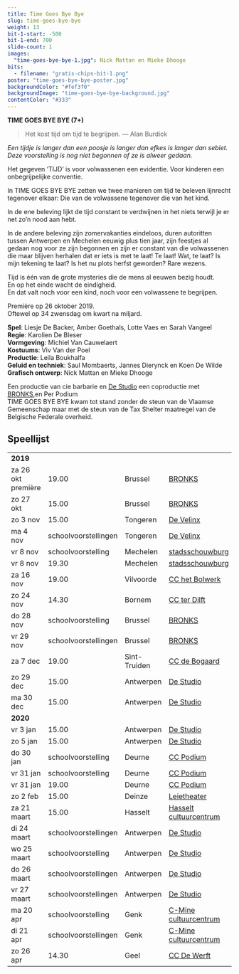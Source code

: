 ```yaml
---
title: Time Goes Bye Bye
slug: time-goes-bye-bye
weight: 13
bit-1-start: -500
bit-1-end: 700
slide-count: 1
images:
  "time-goes-bye-bye-1.jpg": Nick Mattan en Mieke Dhooge
bits:
  - filename: "gratis-chips-bit-1.png"
poster: "time-goes-bye-bye-poster.jpg"
backgroundColor: "#fef3f0"
backgroundImage: "time-goes-bye-bye-background.jpg"
contentColor: "#333"
---
```


<style>
  @media (min-width: 666px) {
    #background-bit-1 {
      width: 600px;
      height: 1340px;
      position: absolute;
      right: 0;
      top: 0;
      background: url({{ .Site.BaseURL }}/img/gratis-chips-bit-1.png) no-repeat bottom right;
    }
  }
</style>

**TIME GOES BYE BYE (7+)**<br>

> Het kost tijd om tijd te begrijpen.
> — Alan Burdick

<em>Een tijdje is langer dan een poosje is langer dan efkes is langer dan sebiet.</em><br>
<em>Deze voorstelling is nog niet begonnen of ze is alweer gedaan.</em><br>

Het gegeven ‘TIJD’ is voor volwassenen een evidentie. Voor kinderen een onbegrijpelijke conventie.

In TIME GOES BYE BYE zetten we twee manieren om tijd te beleven lijnrecht tegenover elkaar: Die van de volwassene tegenover die van het kind.

In de ene beleving lijkt de tijd constant te verdwijnen in het niets terwijl je er net zo’n nood aan hebt.

In de andere beleving zijn zomervakanties eindeloos, duren autoritten tussen Antwerpen en Mechelen eeuwig plus tien jaar, zijn feestjes al gedaan nog voor ze zijn begonnen en zijn er constant van die volwassenen die maar blijven herhalen dat er iets is met te laat! Te laat! Wat, te laat? Is mijn tekening te laat? Is het nu plots herfst geworden? Rare wezens.

Tijd is één van de grote mysteries die de mens al eeuwen bezig houdt.<br>
En op het einde wacht de eindigheid.<br>
En dat valt noch voor een kind, noch voor een volwassene te begrijpen.

Première op 26 oktober 2019.<br>
Oftewel op 34 zwensdag om kwart na miljard.<br>

**Spel**: Liesje De Backer, Amber Goethals, Lotte Vaes en Sarah Vangeel<br>
**Regie**: Karolien De Bleser<br>
**Vormgeving**: Michiel Van Cauwelaert<br>
**Kostuums**: Viv Van der Poel<br>
**Productie**: Leila Boukhalfa<br>
**Geluid en techniek**: Saul Mombaerts, Jannes Dierynck en Koen De Wilde<br>
**Grafisch ontwerp**: Nick Mattan en Mieke Dhooge<br>

Een productie van cie barbarie en <a href="http://www.destudio.com/">De Studio</a>
een coproductie met <a href="https://www.bronks.be/nl/">BRONKS</a>,en Per Podium<br>
TIME GOES BYE BYE kwam tot stand zonder de steun van de Vlaamse Gemeenschap maar met de steun van de Tax Shelter maatregel van de Belgische Federale overheid.


## Speellijst
<div class="table-responsive">
<table class="speellijst">
<tr><td colspan="5"><strong>2019</strong></td></tr>
<tr><td>za 26 okt première</td><td>19.00</td><td>Brussel</td><td><a href="https://www.bronks.be/">BRONKS</a></td></tr>
<tr><td>zo 27 okt</td><td>15.00</td><td>Brussel</td><td><a href="https://www.bronks.be/">BRONKS</a></td></tr>
<tr><td>zo 3 nov</td><td>15.00</td><td>Tongeren</td><td><a href="https://www.develinx.be/">De Velinx</a></td></tr>
<tr><td>ma 4 nov</td><td>schoolvoorstellingen</td><td>Tongeren</td><td><a href="https://www.develinx.be/">De Velinx</a></td></tr>
<tr><td>vr 8 nov</td><td>schoolvoorstelling</td><td>Mechelen</td><td><a href="https://www.cultuurcentrummechelen.be/">stadsschouwburg</a></td></tr>
<tr><td>vr 8 nov</td><td>19.30</td><td>Mechelen</td><td><a href="https://www.cultuurcentrummechelen.be/">stadsschouwburg</a></td></tr>
<tr><td>za 16 nov</td><td>19.00</td><td>Vilvoorde</td><td><a href="https://www.hetbolwerk.be/">CC het Bolwerk</a></td></tr>
<tr><td>zo 24 nov</td><td>14.30</td><td>Bornem</td><td><a href="https://www.terdilft.be/">CC ter Dilft</a></td></tr>
<tr><td>do 28 nov</td><td>schoolvoorstelling</td><td>Brussel</td><td><a href="https://www.bronks.be/">BRONKS</a></td></tr>
<tr><td>vr 29 nov</td><td>schoolvoorstellingen</td><td>Brussel</td><td><a href="https://www.bronks.be/">BRONKS</a></td></tr>
<tr><td>za 7 dec</td><td>19.00</td><td>Sint-Truiden</td><td><a href="https://www.debogaard.be/">CC de Bogaard</a></td></tr>
<tr><td>zo 29 dec</td><td>15.00</td><td>Antwerpen</td><td><a href="https://www.destudio.com/">De Studio</a></td></tr>
<tr><td>ma 30 dec</td><td>15.00</td><td>Antwerpen</td><td><a href="https://www.destudio.com/">De Studio</a></td></tr>
<tr><td colspan="5"><strong>2020</strong></td></tr>
<tr><td>vr 3 jan</td><td>15.00</td><td>Antwerpen</td><td><a href="https://www.destudio.com/">De Studio</a></td></tr>
<tr><td>zo 5 jan</td><td>15.00</td><td>Antwerpen</td><td><a href="https://www.destudio.com/">De Studio</a></td></tr>
<tr><td>do 30 jan</td><td>schoolvoorstelling</td><td>Deurne</td><td><a href="https://www.ccdeurne.be/">CC Podium</a></td></tr>
<tr><td>vr 31 jan</td><td>schoolvoorstelling</td><td>Deurne</td><td><a href="https://www.ccdeurne.be/">CC Podium</a></td></tr>
<tr><td>vr 31 jan</td><td>19.00</td><td>Deurne</td><td><a href="https://www.ccdeurne.be/">CC Podium</a></td></tr>
<tr><td>zo 2 feb</td><td>15.00</td><td>Deinze</td><td><a href="https://www.leietheater.be/">Leietheater</a></td></tr>
<tr><td>za 21 maart</td><td>15.00</td><td>Hasselt</td><td><a href="https://www.ccha.be/">Hasselt cultuurcentrum</a></td></tr>
<tr><td>di 24 maart</td><td>schoolvoorstellingen</td><td>Antwerpen</td><td><a href="https://www.destudio.be/">De Studio</a></td></tr>
<tr><td>wo 25 maart</td><td>schoolvoorstelling</td><td>Antwerpen</td><td><a href="https://www.destudio.be/">De Studio</a></td></tr>
<tr><td>do 26 maart</td><td>schoolvoorstellingen</td><td>Antwerpen</td><td><a href="https://www.destudio.be/">De Studio</a></td></tr>
<tr><td>vr 27 maart</td><td>schoolvoorstellingen</td><td>Antwerpen</td><td><a href="https://www.destudio.be/">De Studio</a></td></tr>
<tr><td>ma 20 apr</td><td>schoolvoorstelling</td><td>Genk</td><td><a href="https://www.c-minecultuurcentrum.be/">C-Mine cultuurcentrum</a></td></tr>
<tr><td>di 21 apr</td><td>schoolvoorstellingen</td><td>Genk</td><td><a href="https://www.c-minecultuurcentrum.be/">C-Mine cultuurcentrum</a></td></tr>
<tr><td>zo 26 apr</td><td>14.30</td><td>Geel</td><td><a href="https://www.dewerft.be/">CC De Werft</a></td></tr>
</table>
</div>

